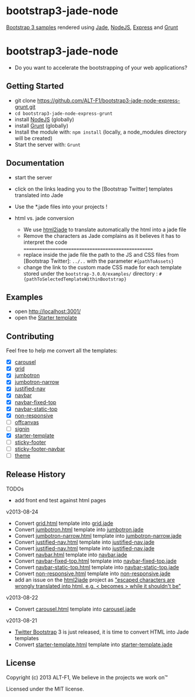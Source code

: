 bootstrap3-jade-node
====================

[Bootstrap 3 samples] rendered using [Jade], [NodeJS], [Express] and [Grunt]

# bootstrap3-jade-node

+ Do you want to accelerate the bootstrapping of your web applications?

## Getting Started

+ git clone https://github.com/ALT-F1/bootstrap3-jade-node-express-grunt.git
+ `cd bootstrap3-jade-node-express-grunt`
+ install [NodeJS] (globally)
+ install [Grunt] (globally)
+ Install the module with: `npm install` (locally, a node_modules directory will be created)
+ Start the server with: `Grunt`

## Documentation

+ start the server
+ click on the links leading you to the [Bootstrap Twitter] templates translated into Jade
+ Use the *.jade files into your projects !

+ html vs. jade conversion
    + We use [html2jade] to translate automatically the html into a jade file
    + Remove the characters as Jade complains as it believes it has to interpret the code  `=================================================`
    + replace inside the jade file the path to the JS and CSS files from [Bootstrap Twitter]:  `../..` with the parameter `#{pathToAssets}`
    + change the link to the custom made CSS made for each template stored under the `bootstrap-3.0.0/examples/` directory :  `#{pathToSelectedTemplateWithinBootstrap}`

## Examples

+ open [http://localhost:3001/](http://localhost:3001/)
+ open the [Starter template](http://localhost:3001/template/starter-template)

## Contributing
Feel free to help me convert all the templates:

+ [X] [carousel](http://twbs.github.io/bootstrap/examples/carousel/)
+ [X] [grid](http://twbs.github.io/bootstrap/examples/grid/)
+ [X] [jumbotron](http://twbs.github.io/bootstrap/examples/jumbotron/)
+ [X] [jumbotron-narrow](http://twbs.github.io/bootstrap/examples/jumbotron-narrow/)
+ [X] [justified-nav](http://twbs.github.io/bootstrap/examples/justified-nav/)
+ [X] [navbar](http://twbs.github.io/bootstrap/examples/navbar/)
+ [X] [navbar-fixed-top](http://twbs.github.io/bootstrap/examples/navbar-fixed-top/)
+ [X] [navbar-static-top](http://twbs.github.io/bootstrap/examples/navbar-static-top/)
+ [X] [non-responsive](http://twbs.github.io/bootstrap/examples/non-responsive/)
+ [ ] [offcanvas](http://twbs.github.io/bootstrap/examples/offcanvas/)
+ [ ] [signin](http://twbs.github.io/bootstrap/examples/signin/)
+ [X] [starter-template](http://twbs.github.io/bootstrap/examples/starter-template/)
+ [ ] [sticky-footer](http://twbs.github.io/bootstrap/examples/sticky-footer/)
+ [ ] [sticky-footer-navbar](http://twbs.github.io/bootstrap/examples/sticky-footer-navbar/)
+ [ ] [theme](http://twbs.github.io/bootstrap/examples/theme/)

## Release History

TODOs

+ add front end test against html pages

v2013-08-24

+ Convert [grid.html](http://twbs.github.io/bootstrap/examples/grid/) template into [grid.jade](https://github.com/ALT-F1/bootstrap3-jade-node-express-grunt/tree/master/app/views/bootstrap3-templates)
+ Convert [jumbotron.html](http://twbs.github.io/bootstrap/examples/jumbotron/) template into [jumbotron.jade](https://github.com/ALT-F1/bootstrap3-jade-node-express-grunt/tree/master/app/views/bootstrap3-templates)
+ Convert [jumbotron-narrow.html](http://twbs.github.io/bootstrap/examples/jumbotron-narrow/) template into [jumbotron-narrow.jade](https://github.com/ALT-F1/bootstrap3-jade-node-express-grunt/tree/master/app/views/bootstrap3-templates)
+ Convert [justified-nav.html](http://twbs.github.io/bootstrap/examples/justified-nav/) template into [justified-nav.jade](https://github.com/ALT-F1/bootstrap3-jade-node-express-grunt/tree/master/app/views/bootstrap3-templates)
+ Convert [justified-nav.html](http://twbs.github.io/bootstrap/examples/justified-nav/) template into [justified-nav.jade](https://github.com/ALT-F1/bootstrap3-jade-node-express-grunt/tree/master/app/views/bootstrap3-templates)
+ Convert [navbar.html](http://twbs.github.io/bootstrap/examples/navbar/) template into [navbar.jade](https://github.com/ALT-F1/bootstrap3-jade-node-express-grunt/tree/master/app/views/bootstrap3-templates)
+ Convert [navbar-fixed-top.html](http://twbs.github.io/bootstrap/examples/navbar-fixed-top/) template into [navbar-fixed-top.jade](https://github.com/ALT-F1/bootstrap3-jade-node-express-grunt/tree/master/app/views/bootstrap3-templates)
+ Convert [navbar-static-top.html](http://twbs.github.io/bootstrap/examples/navbar-static-top/) template into [navbar-static-top.jade](https://github.com/ALT-F1/bootstrap3-jade-node-express-grunt/tree/master/app/views/bootstrap3-templates)
+ Convert [non-responsive.html](http://twbs.github.io/bootstrap/examples/non-responsive/) template into [non-responsive.jade](https://github.com/ALT-F1/bootstrap3-jade-node-express-grunt/tree/master/app/views/bootstrap3-templates)
+ add an issue on the [html2jade] project as ["escaped characters are wrongly translated into html. e.g. &lt; becomes > while it shouldn't be"](https://github.com/donpark/html2jade/issues/57)

v2013-08-22

+ Convert [carousel.html](http://twbs.github.io/bootstrap/examples/carousel/) template into [carousel.jade](https://github.com/ALT-F1/bootstrap3-jade-node-express-grunt/tree/master/app/views/bootstrap3-templates)

v2013-08-21

+ [Twitter Bootstrap] 3 is just released, it is time to convert HTML into Jade templates
+ Convert [starter-template.html](http://twbs.github.io/bootstrap/examples/starter-template/) template into [starter-template.jade](https://github.com/ALT-F1/bootstrap3-jade-node-express-grunt/tree/master/app/views/bootstrap3-templates)

## License
Copyright (c) 2013 ALT-F1, We believe in the projects we work on™

Licensed under the MIT license.



[Bootstrap 3 samples]: http://twbs.github.io/bootstrap/getting-started/#examples
[ALT-F1]: http://www.alt-f1.be
[AngularJS]: http://angularjs.org/
[Connect]: http://www.senchalabs.org/connect/
[Express]: http://expressjs.com/
[Font Awesome]: http://fortawesome.github.io/Font-Awesome/
[Google APIs]: https://developers.google.com/compute/docs/api/libraries
[Google Compute Engine API Reference]: https://developers.google.com/compute/docs/reference/latest/
[Google Compute Engine API]: https://developers.google.com/compute/docs/api/libraries
[Google Compute Engine]: https://cloud.google.com/products/compute-engine
[Grunt-nodemon]: https://github.com/remy/nodemon
[Grunt]: http://gruntjs.com/
[html2jade]: https://github.com/donpark/html2jade
[Istanbul]: https://github.com/gotwarlost/istanbul
[Jade]: http://jade-lang.com/
[Jasmine]: http://pivotal.github.io/jasmine/
[Javascript]: https://developer.mozilla.org/en-US/docs/Web/JavaScript
[Karma]: http://karma-runner.github.io/
[log4js]: https://github.com/nomiddlename/log4js-node
[matchdep]: https://npmjs.org/package/matchdep
[Mocha]: http://visionmedia.github.io/mocha/
[MongoDB]: http://www.mongodb.org/
[MongoHQ]: https://www.mongohq.com
[MongoLab]: https://mongolab.com
[Mongoose]: http://mongoosejs.com/
[Node inspector]: https://github.com/node-inspector/node-inspector
[NodeJS]: http://nodejs.org/
[NPM]: http://npmjs.org/
[Professional Node JS book]: http://astore.amazon.fr/i14ynet-21/detail/1118185463
[Professional Node JS Source Code]: https://github.com/ALT-F1/nodejs-professional
[Python]: http://www.python.org
[SIMOGGA COMPUTE WEB source code]: https://bitbucket.org/amiasystems/simogga-compute-web
[SIMOGGA CORE source code]: https://bitbucket.org/amiaconsulting/simogga-core
[Spacelab stylesheet]: http://bootswatch.com/2/spacelab/
[Twitter Bootstrap for Compass]: https://github.com/vwall/compass-twitter-bootstrap
[Twitter Bootstrap]: http://getbootstrap.com/
[Ubuntu]: http://www.ubuntu.com/
[Yeoman]: http://yeoman.io/